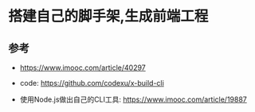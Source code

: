 # 搭建自己的脚手架,生成前端工程


## 参考
- https://www.imooc.com/article/40297
- code: https://github.com/codexu/x-build-cli

- 使用Node.js做出自己的CLI工具: https://www.imooc.com/article/19887
